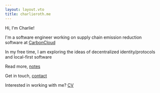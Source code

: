 ```yaml
---
layout: layout.vto
title: charlieroth.me
---
```


Hi, I'm Charlie!

I'm a software engineer working on supply chain emission reduction software at
[CarbonCloud](https://carboncloud.com)

In my free time, I am exploring the ideas of decentralized identity/protocols
and local-first software

Read more, [notes](/notes)

Get in touch, [contact](/contact)

Interested in working with me? [CV](/cv)
